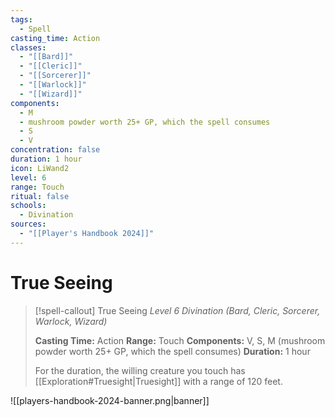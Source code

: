 ```yaml
---
tags:
  - Spell
casting_time: Action
classes:
  - "[[Bard]]"
  - "[[Cleric]]"
  - "[[Sorcerer]]"
  - "[[Warlock]]"
  - "[[Wizard]]"
components:
  - M
  - mushroom powder worth 25+ GP, which the spell consumes
  - S
  - V
concentration: false
duration: 1 hour
icon: LiWand2
level: 6
range: Touch
ritual: false
schools:
  - Divination
sources:
  - "[[Player's Handbook 2024]]"
---
```


# True Seeing

>[!spell-callout] True Seeing
>_Level 6 Divination (Bard, Cleric, Sorcerer, Warlock, Wizard)_
>
>**Casting Time:** Action
>**Range:** Touch
>**Components:** V, S, M (mushroom powder worth 25+ GP, which the spell consumes)
>**Duration:** 1 hour
>
>For the duration, the willing creature you touch has [[Exploration#Truesight\|Truesight]] with a range of 120 feet.


![[players-handbook-2024-banner.png|banner]]
